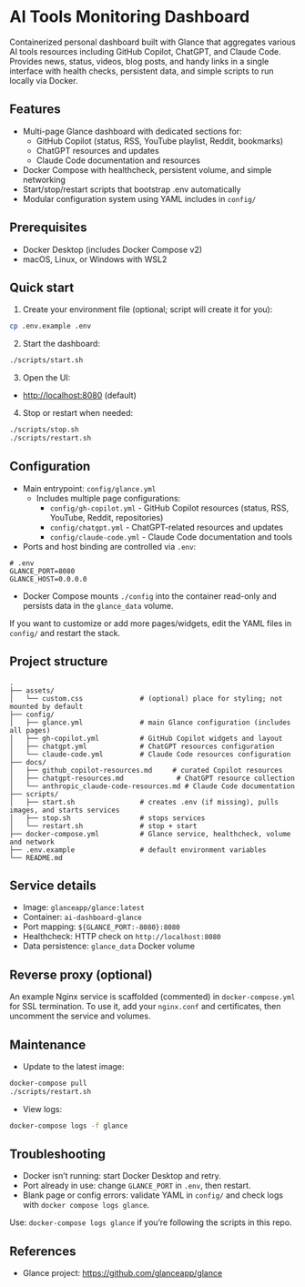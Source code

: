 # AI Tools Monitoring Dashboard

Containerized personal dashboard built with Glance that aggregates various AI tools resources including GitHub Copilot, ChatGPT, and Claude Code. Provides news, status, videos, blog posts, and handy links in a single interface with health checks, persistent data, and simple scripts to run locally via Docker.

## Features

- Multi-page Glance dashboard with dedicated sections for:
  - GitHub Copilot (status, RSS, YouTube playlist, Reddit, bookmarks)
  - ChatGPT resources and updates
  - Claude Code documentation and resources
- Docker Compose with healthcheck, persistent volume, and simple networking
- Start/stop/restart scripts that bootstrap .env automatically
- Modular configuration system using YAML includes in `config/`

## Prerequisites

- Docker Desktop (includes Docker Compose v2)
- macOS, Linux, or Windows with WSL2

## Quick start

1. Create your environment file (optional; script will create it for you):

```bash
cp .env.example .env
```

2. Start the dashboard:

```bash
./scripts/start.sh
```

3. Open the UI:

- [http://localhost:8080](http://localhost:8080) (default)

4. Stop or restart when needed:

```bash
./scripts/stop.sh
./scripts/restart.sh
```

## Configuration

- Main entrypoint: `config/glance.yml`
  - Includes multiple page configurations:
    - `config/gh-copilot.yml` - GitHub Copilot resources (status, RSS, YouTube, Reddit, repositories)
    - `config/chatgpt.yml` - ChatGPT-related resources and updates
    - `config/claude-code.yml` - Claude Code documentation and tools
- Ports and host binding are controlled via `.env`:

```properties
# .env
GLANCE_PORT=8080
GLANCE_HOST=0.0.0.0
```

- Docker Compose mounts `./config` into the container read-only and persists data in the `glance_data` volume.

If you want to customize or add more pages/widgets, edit the YAML files in `config/` and restart the stack.

## Project structure

```text
.
├── assets/
│   └── custom.css              # (optional) place for styling; not mounted by default
├── config/
│   ├── glance.yml              # main Glance configuration (includes all pages)
│   ├── gh-copilot.yml          # GitHub Copilot widgets and layout
│   ├── chatgpt.yml             # ChatGPT resources configuration
│   └── claude-code.yml         # Claude Code resources configuration
├── docs/
│   ├── github_copilot-resources.md     # curated Copilot resources
│   ├── chatgpt-resources.md             # ChatGPT resource collection
│   └── anthropic_claude-code-resources.md # Claude Code documentation
├── scripts/
│   ├── start.sh                # creates .env (if missing), pulls images, and starts services
│   ├── stop.sh                 # stops services
│   └── restart.sh              # stop + start
├── docker-compose.yml          # Glance service, healthcheck, volume and network
├── .env.example                # default environment variables
└── README.md
```

## Service details

- Image: `glanceapp/glance:latest`
- Container: `ai-dashboard-glance`
- Port mapping: `${GLANCE_PORT:-8080}:8080`
- Healthcheck: HTTP check on `http://localhost:8080`
- Data persistence: `glance_data` Docker volume

## Reverse proxy (optional)

An example Nginx service is scaffolded (commented) in `docker-compose.yml` for SSL termination. To use it, add your `nginx.conf` and certificates, then uncomment the service and volumes.

## Maintenance

- Update to the latest image:

```bash
docker-compose pull
./scripts/restart.sh
```

- View logs:

```bash
docker-compose logs -f glance
```

## Troubleshooting

- Docker isn’t running: start Docker Desktop and retry.
- Port already in use: change `GLANCE_PORT` in `.env`, then restart.
- Blank page or config errors: validate YAML in `config/` and check logs with `docker compose logs glance`.
  
 Use: `docker-compose logs glance` if you’re following the scripts in this repo.

## References

- Glance project: <https://github.com/glanceapp/glance>
